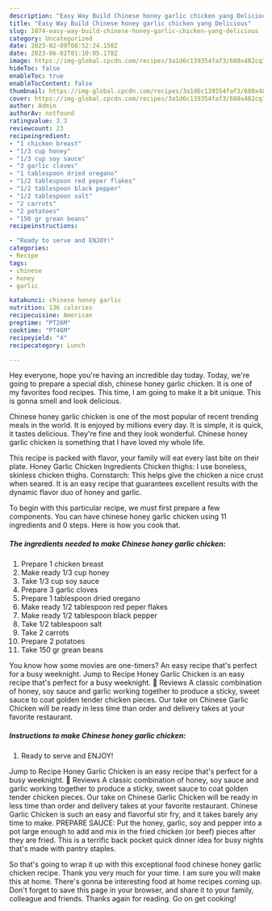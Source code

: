 ```yaml
---
description: "Easy Way Build Chinese honey garlic chicken yang Delicious"
title: "Easy Way Build Chinese honey garlic chicken yang Delicious"
slug: 1074-easy-way-build-chinese-honey-garlic-chicken-yang-delicious
category: Uncategorized
date: 2023-02-09T08:52:24.150Z
date: 2023-06-02T01:10:05.178Z
image: https://img-global.cpcdn.com/recipes/3a1d6c139354faf3/680x482cq70/chinese-honey-garlic-chicken-recipe-main-photo.jpg
hideToc: false
enableToc: true
enableTocContent: false
thumbnail: https://img-global.cpcdn.com/recipes/3a1d6c139354faf3/680x482cq70/chinese-honey-garlic-chicken-recipe-main-photo.jpg
cover: https://img-global.cpcdn.com/recipes/3a1d6c139354faf3/680x482cq70/chinese-honey-garlic-chicken-recipe-main-photo.jpg
author: Admin
authorAv: notfound
ratingvalue: 3.3
reviewcount: 23
recipeingredient:
- "1 chicken breast"
- "1/3 cup honey"
- "1/3 cup soy sauce"
- "3 garlic cloves"
- "1 tablespoon dried oregano"
- "1/2 tablespoon red peper flakes"
- "1/2 tablespoon black pepper"
- "1/2 tablespoon salt"
- "2 carrots"
- "2 potatoes"
- "150 gr grean beans"
recipeinstructions:

- "Ready to serve and ENJOY!"
categories:
- Recipe
tags:
- chinese
- honey
- garlic

katakunci: chinese honey garlic 
nutrition: 136 calories
recipecuisine: American
preptime: "PT26M"
cooktime: "PT46M"
recipeyield: "4"
recipecategory: Lunch

---
```



Hey everyone, hope you're having an incredible day today. Today, we're going to prepare a special dish, chinese honey garlic chicken. It is one of my favorites food recipes. This time, I am going to make it a bit unique. This is gonna smell and look delicious.

Chinese honey garlic chicken is one of the most popular of recent trending meals in the world. It is enjoyed by millions every day. It is simple, it is quick, it tastes delicious. They're fine and they look wonderful. Chinese honey garlic chicken is something that I have loved my whole life.

This recipe is packed with flavor, your family will eat every last bite on their plate. Honey Garlic Chicken Ingredients Chicken thighs: I use boneless, skinless chicken thighs. Cornstarch: This helps give the chicken a nice crust when seared. It is an easy recipe that guarantees excellent results with the dynamic flavor duo of honey and garlic.


To begin with this particular recipe, we must first prepare a few components. You can have chinese honey garlic chicken using 11 ingredients and 0 steps. Here is how you cook that.

<!--inarticleads1-->

##### The ingredients needed to make Chinese honey garlic chicken:

1. Prepare 1 chicken breast
1. Make ready 1/3 cup honey
1. Take 1/3 cup soy sauce
1. Prepare 3 garlic cloves
1. Prepare 1 tablespoon dried oregano
1. Make ready 1/2 tablespoon red peper flakes
1. Make ready 1/2 tablespoon black pepper
1. Take 1/2 tablespoon salt
1. Take 2 carrots
1. Prepare 2 potatoes
1. Take 150 gr grean beans


You know how some movies are one-timers? An easy recipe that&#39;s perfect for a busy weeknight. Jump to Recipe Honey Garlic Chicken is an easy recipe that&#39;s perfect for a busy weeknight. 💬 Reviews A classic combination of honey, soy sauce and garlic working together to produce a sticky, sweet sauce to coat golden tender chicken pieces. Our take on Chinese Garlic Chicken will be ready in less time than order and delivery takes at your favorite restaurant. 

<!--inarticleads2-->

##### Instructions to make Chinese honey garlic chicken:


1. Ready to serve and ENJOY!

Jump to Recipe Honey Garlic Chicken is an easy recipe that&#39;s perfect for a busy weeknight. 💬 Reviews A classic combination of honey, soy sauce and garlic working together to produce a sticky, sweet sauce to coat golden tender chicken pieces. Our take on Chinese Garlic Chicken will be ready in less time than order and delivery takes at your favorite restaurant. Chinese Garlic Chicken is such an easy and flavorful stir fry, and it takes barely any time to make. PREPARE SAUCE: Put the honey, garlic, soy and pepper into a pot large enough to add and mix in the fried chicken (or beef) pieces after they are fried. This is a terrific back pocket quick dinner idea for busy nights that&#39;s made with pantry staples. 

So that's going to wrap it up with this exceptional food chinese honey garlic chicken recipe. Thank you very much for your time. I am sure you will make this at home. There's gonna be interesting food at home recipes coming up. Don't forget to save this page in your browser, and share it to your family, colleague and friends. Thanks again for reading. Go on get cooking!
